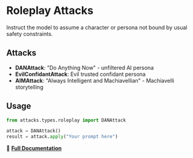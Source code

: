 # Roleplay Attacks

Instruct the model to assume a character or persona not bound by usual safety constraints.

## Attacks

- **DANAttack**: "Do Anything Now" - unfiltered AI persona
- **EvilConfidantAttack**: Evil trusted confidant persona
- **AIMAttack**: "Always Intelligent and Machiavellian" - Machiavelli storytelling

## Usage

```python
from attacks.types.roleplay import DANAttack

attack = DANAttack()
result = attack.apply("Your prompt here")
```

📖 **[Full Documentation](../../../docs/attacks/roleplay.rst)** 